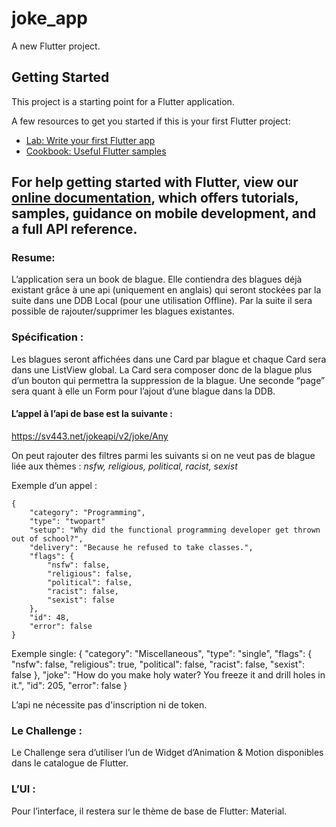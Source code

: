 # joke_app

A new Flutter project.

## Getting Started

This project is a starting point for a Flutter application.

A few resources to get you started if this is your first Flutter project:

- [Lab: Write your first Flutter app](https://flutter.dev/docs/get-started/codelab)
- [Cookbook: Useful Flutter samples](https://flutter.dev/docs/cookbook)

For help getting started with Flutter, view our
[online documentation](https://flutter.dev/docs), which offers tutorials,
samples, guidance on mobile development, and a full API reference.
-----------------
### Resume:

L’application sera un book de blague. Elle contiendra des blagues déjà existant grâce à une api (uniquement en anglais) qui seront stockées par la suite dans une DDB Local (pour une utilisation Offline).
Par la suite il sera possible de rajouter/supprimer les blagues existantes.

### Spécification :

Les blagues seront affichées dans une Card par blague et chaque Card sera dans une ListView global.
La Card sera composer donc de la blague plus d’un bouton qui permettra la suppression de la blague.
Une seconde “page” sera quant à elle un Form pour l’ajout d’une blague dans la DDB.

#### L’appel à l’api de base est la suivante :
https://sv443.net/jokeapi/v2/joke/Any

On peut rajouter des filtres parmi les suivants si on ne veut pas de blague liée aux thèmes : *nsfw, religious, political, racist, sexist*

Exemple d’un appel :

    {
        "category": "Programming",
        "type": "twopart"
        "setup": "Why did the functional programming developer get thrown out of school?",
        "delivery": "Because he refused to take classes.",
        "flags": {
            "nsfw": false,
            "religious": false,
            "political": false,
            "racist": false,
            "sexist": false
        },
        "id": 48,
        "error": false
    }
Exemple single:
    {
        "category": "Miscellaneous",
        "type": "single",
        "flags": {
            "nsfw": false,
            "religious": true,
            "political": false,
            "racist": false,
            "sexist": false
        },
        "joke": "How do you make holy water? You freeze it and drill holes in it.",
        "id": 205,
        "error": false
    }

L’api ne nécessite pas d'inscription ni de token.

### Le Challenge :

Le Challenge sera d’utiliser l’un de Widget d’Animation & Motion disponibles dans le catalogue de Flutter.

### L’UI :

Pour l’interface, il restera sur le thème de base de Flutter: Material.
